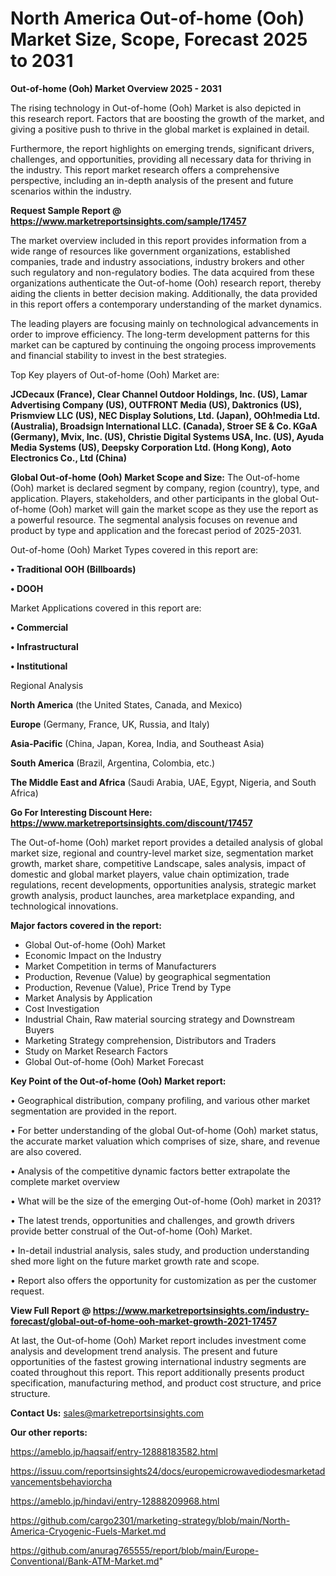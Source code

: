 # North America Out-of-home (Ooh) Market Size, Scope, Forecast 2025 to 2031

<Strong> Out-of-home (Ooh) Market Overview 2025 - 2031</strong>

The rising technology in Out-of-home (Ooh) Market is also depicted in this research report. Factors that are boosting the growth of the market, and giving a positive push to thrive in the global market is explained in detail.

Furthermore, the report highlights on emerging trends, significant drivers, challenges, and opportunities, providing all necessary data for thriving in the industry. This report market research offers a comprehensive perspective, including an in-depth analysis of the present and future scenarios within the industry.

<strong>Request Sample Report @ <a href=https://www.marketreportsinsights.com/sample/17457>https://www.marketreportsinsights.com/sample/17457</a></strong>

The market overview included in this report provides information from a wide range of resources like government organizations, established companies, trade and industry associations, industry brokers and other such regulatory and non-regulatory bodies. The data acquired from these organizations authenticate the Out-of-home (Ooh) research report, thereby aiding the clients in better decision making. Additionally, the data provided in this report offers a contemporary understanding of the market dynamics.

The leading players are focusing mainly on technological advancements in order to improve efficiency. The long-term development patterns for this market can be captured by continuing the ongoing process improvements and financial stability to invest in the best strategies.

Top Key players of Out-of-home (Ooh) Market are:

<strong>JCDecaux (France), Clear Channel Outdoor Holdings, Inc. (US), Lamar Advertising Company (US), OUTFRONT Media (US), Daktronics (US), Prismview LLC (US), NEC Display Solutions, Ltd. (Japan), OOh!media Ltd. (Australia), Broadsign International LLC. (Canada), Stroer SE & Co. KGaA (Germany), Mvix, Inc. (US), Christie Digital Systems USA, Inc. (US), Ayuda Media Systems (US), Deepsky Corporation Ltd. (Hong Kong), Aoto Electronics Co., Ltd (China)</strong>

<strong><b>Global Out-of-home (Ooh) Market Scope and Size:</b></strong>
The Out-of-home (Ooh) market is declared segment by company, region (country), type, and application. Players, stakeholders, and other participants in the global Out-of-home (Ooh) market will gain the market scope as they use the report as a powerful resource. The segmental analysis focuses on revenue and product by type and application and the forecast period of 2025-2031.

Out-of-home (Ooh) Market Types covered in this report are:

<strong>• Traditional OOH (Billboards)

• DOOH</strong>

Market Applications covered in this report are:

<strong>• Commercial

• Infrastructural

• Institutional</strong> 

Regional Analysis

<strong>North America</strong> (the United States, Canada, and Mexico)

<strong>Europe</strong> (Germany, France, UK, Russia, and Italy)

<strong>Asia-Pacific</strong> (China, Japan, Korea, India, and Southeast Asia)

<strong>South America</strong> (Brazil, Argentina, Colombia, etc.)

<strong>The Middle East and Africa</strong> (Saudi Arabia, UAE, Egypt, Nigeria, and South Africa)

<strong>Go For Interesting Discount Here: <a href=https://www.marketreportsinsights.com/discount/17457>https://www.marketreportsinsights.com/discount/17457</a></strong>

The Out-of-home (Ooh) market report provides a detailed analysis of global market size, regional and country-level market size, segmentation market growth, market share, competitive Landscape, sales analysis, impact of domestic and global market players, value chain optimization, trade regulations, recent developments, opportunities analysis, strategic market growth analysis, product launches, area marketplace expanding, and technological innovations.

<strong><b>Major factors covered in the report:</b></strong>
<ul>
  <li>Global Out-of-home (Ooh) Market </li>
  <li>Economic Impact on the Industry</li>
  <li>Market Competition in terms of Manufacturers</li>
  <li>Production, Revenue (Value) by geographical segmentation</li>
  <li>Production, Revenue (Value), Price Trend by Type</li>
  <li>Market Analysis by Application</li>
  <li>Cost Investigation</li>
  <li>Industrial Chain, Raw material sourcing strategy and Downstream Buyers</li>
  <li>Marketing Strategy comprehension, Distributors and Traders</li>
  <li>Study on Market Research Factors</li>
  <li>Global Out-of-home (Ooh) Market Forecast</li>
</ul>

<strong><b>Key Point of the Out-of-home (Ooh) Market report:</b></strong>

• Geographical distribution, company profiling, and various other market segmentation are provided in the report.

• For better understanding of the global Out-of-home (Ooh) market status, the accurate market valuation which comprises of size, share, and revenue are also covered.

• Analysis of the competitive dynamic factors better extrapolate the complete market overview

• What will be the size of the emerging Out-of-home (Ooh) market in 2031?

• The latest trends, opportunities and challenges, and growth drivers provide better construal of the Out-of-home (Ooh) Market.

• In-detail industrial analysis, sales study, and production understanding shed more light on the future market growth rate and scope.

• Report also offers the opportunity for customization as per the customer request.

<strong><b>View Full Report @ <a href=https://www.marketreportsinsights.com/industry-forecast/global-out-of-home-ooh-market-growth-2021-17457>https://www.marketreportsinsights.com/industry-forecast/global-out-of-home-ooh-market-growth-2021-17457</a></b></strong>


At last, the Out-of-home (Ooh) Market report includes investment come analysis and development trend analysis. The present and future opportunities of the fastest growing international industry segments are coated throughout this report. This report additionally presents product specification, manufacturing method, and product cost structure, and price structure.

<strong>Contact Us:</strong>
sales@marketreportsinsights.com

<strong>Our other reports:</strong>

<a href=https://ameblo.jp/haqsaif/entry-12888183582.html>https://ameblo.jp/haqsaif/entry-12888183582.html</a>

<a href=https://issuu.com/reportsinsights24/docs/europemicrowavediodesmarketadvancementsbehaviorcha>https://issuu.com/reportsinsights24/docs/europemicrowavediodesmarketadvancementsbehaviorcha</a>

<a href=https://ameblo.jp/hindavi/entry-12888209968.html>https://ameblo.jp/hindavi/entry-12888209968.html</a>

<a href=https://github.com/cargo2301/marketing-strategy/blob/main/North-America-Cryogenic-Fuels-Market.md>https://github.com/cargo2301/marketing-strategy/blob/main/North-America-Cryogenic-Fuels-Market.md</a>

<a href=https://github.com/anurag765555/report/blob/main/Europe-Conventional/Bank-ATM-Market.md>https://github.com/anurag765555/report/blob/main/Europe-Conventional/Bank-ATM-Market.md</a>"
